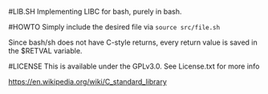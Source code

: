 #LIB.SH
Implementing LIBC for bash, purely in bash.

#HOWTO
Simply include the desired file via `source src/file.sh`

Since bash/sh does not have C-style returns, every return value is saved in the $RETVAL variable.

#LICENSE
This is available under the GPLv3.0. See License.txt for more info

https://en.wikipedia.org/wiki/C_standard_library
